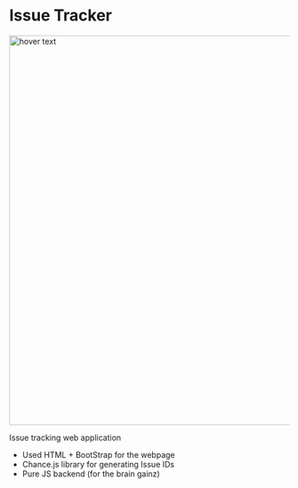 # Issue Tracker

<p>
<img src="https://github.com/xqzyr/issue-tracker/blob/main/demo.png" width="700" title="hover text">
</p>

Issue tracking web application

- Used HTML + BootStrap for the webpage
- Chance.js library for generating Issue IDs
- Pure JS backend (for the brain gainz)

<br>
